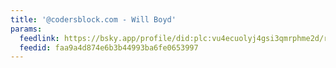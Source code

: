 ```yaml
---
title: '@codersblock.com - Will Boyd'
params:
  feedlink: https://bsky.app/profile/did:plc:vu4ecuolyj4gsi3qmrphme2d/rss
  feedid: faa9a4d874e6b3b44993ba6fe0653997
---
```

